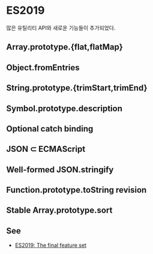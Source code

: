 # ES2019

많은 유틸리티 API와 새로운 기능들이 추가되었다.

## Array.prototype.{flat,flatMap}

## Object.fromEntries

## String.prototype.{trimStart,trimEnd}

## Symbol.prototype.description

## Optional catch binding

## JSON ⊂ ECMAScript

## Well-formed JSON.stringify

## Function.prototype.toString revision

## Stable Array.prototype.sort

## See

* [ES2019: The final feature set](https://2ality.com/2019/02/ecmascript-2019.html)